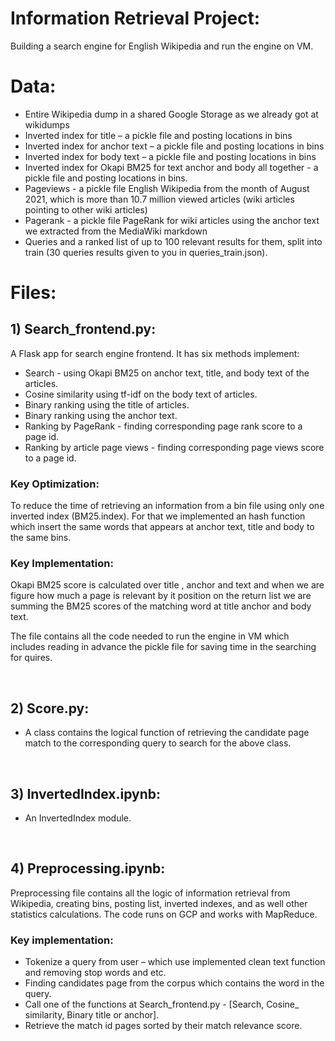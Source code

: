 # Information Retrieval Project:
Building a search engine for English Wikipedia and run the engine on VM.

# Data:
- Entire Wikipedia dump in a shared Google Storage as we already got at wikidumps
- Inverted index for title – a pickle file and posting locations in bins 
- Inverted index for anchor text – a pickle file and posting locations in bins 
- Inverted index for body text – a pickle file and posting locations in bins 
- Inverted index for Okapi BM25 for text anchor and body all together -  a pickle file and posting locations in bins.
- Pageviews - a pickle file
English Wikipedia from the month of August 2021, which is more than 10.7 million viewed articles (wiki articles pointing to other wiki articles)
- Pagerank - a pickle file
PageRank for wiki articles using the anchor text we extracted from the MediaWiki markdown 
- Queries and a ranked list of up to 100 relevant results for them, split into train (30 queries results given to you in queries_train.json).

# Files:
## 1)  Search_frontend.py:
A Flask app for search engine frontend. It has six methods implement:

  - Search - using Okapi BM25 on anchor text, title, and body text of the articles.
  - Cosine similarity using tf-idf on the body text of articles.
  - Binary ranking using the title of articles.
  - Binary ranking using the anchor text.
  - Ranking by PageRank -  finding corresponding page rank score to a page id.
  - Ranking by article page views - finding corresponding page views score to a page id.

### Key Optimization:
To reduce the time of retrieving an information from a bin file using only one inverted index (BM25.index).
For that we implemented an hash function which insert the same words that appears at anchor text, title and body to the same bins. 

### Key Implementation:
Okapi BM25 score is calculated over title , anchor and text and when we are figure how much a page is relevant by it position on the return list we are summing the BM25 scores of the matching word at title anchor and body text.

The file contains all the code needed to run the engine in VM which includes reading in advance the pickle file for saving time in the searching for quires. 

<br>

## 2)  Score.py:
  - A class contains the logical function of retrieving the candidate page match to the corresponding query to search for the above class.
     
<br>

## 3) InvertedIndex.ipynb: 
  - An InvertedIndex module.

<br>

## 4) Preprocessing.ipynb:
Preprocessing file contains all the logic of information retrieval from Wikipedia, creating bins, posting list, inverted indexes, and as well other statistics calculations.
The code runs on GCP and works with MapReduce.

### Key implementation:
  - Tokenize a query from user – which use implemented clean text function and removing stop words and etc.
  - Finding candidates page from the corpus which contains the word in the query.
  - Call one of the functions at Search_frontend.py -  [Search, Cosine_ similarity, Binary title or anchor].
  - Retrieve the match id pages sorted by their match relevance score.

